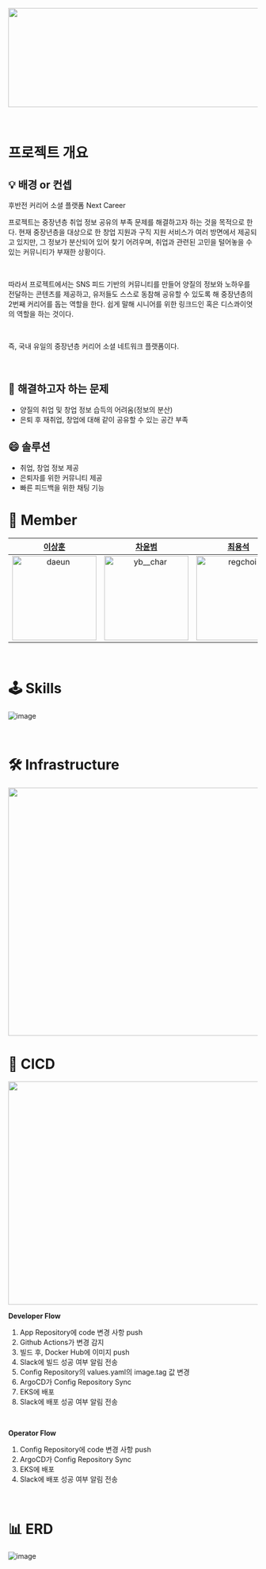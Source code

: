 
<p align="center"><img src = "https://github.com/seniors-project/backend/assets/117654450/72756334-6370-46d6-9f29-f94d0a63b0f6" height = "200" width = "700"></p>

</br>

# 프로젝트 개요


## 💡 배경 or 컨셉

<aside>
후반전 커리어 소셜 플랫폼 Next Career
</br>

프로젝트는 중장년층 취업 정보 공유의 부족 문제를 해결하고자 하는 것을 목적으로 한다. 현재 중장년층을 대상으로 한 창업 지원과 구직 지원 서비스가 여러 방면에서 제공되고 있지만, 
그 정보가 분산되어 있어 찾기 어려우며, 취업과 관련된 고민을 털어놓을 수 있는 커뮤니티가 부재한 상황이다.

</br>

따라서 프로젝트에서는 SNS 피드 기반의 커뮤니티를 만들어 양질의 정보와 노하우를 전달하는 콘텐츠를 제공하고, 유저들도 스스로 동참해 공유할 수 있도록 해 중장년층의 2번째 커리어를 돕는 역할을 한다. 쉽게 말해 시니어를 위한 링크드인 혹은 디스콰이엇의 역할을 하는 것이다.

</br>

즉, 국내 유일의 중장년층 커리어 소셜 네트워크 플랫폼이다.

</aside>

</br>

## 🧐 해결하고자 하는 문제
- 양질의 취업 및 창업 정보 습득의 어려움(정보의 분산)
- 은퇴 후 재취업, 창업에 대해 같이 공유할 수 있는 공간 부족

## 😄 솔루션
- 취업, 창업 정보 제공
- 은퇴자를 위한 커뮤니티 제공
- 빠른 피드백을 위한 채팅 기능


# 👐 Member

|[이상훈](https://github.com/strangehoon)|[차윤범](https://github.com/uiurihappy)|[최용석](https://github.com/regchoi)|
|:-:|:-:|:--:|
|<img src="https://avatars.githubusercontent.com/u/117654450?v=4" alt="daeun" width="170" height="170">|<img src="https://avatars.githubusercontent.com/u/68099546?v=4" alt="yb__char" width="170" height="170">|<img src="https://avatars.githubusercontent.com/u/103176657?v=4" alt="regchoi" width="170" height="170">|

</br>

# 🕹 Skills

![image](https://github.com/seniors-project/backend/assets/117654450/119cf4fa-2b71-4109-8004-c396fe4f2a49)



</br>


# 🛠 Infrastructure

<img src = "https://github.com/strangehoon/seniors/assets/117654450/376ddf6f-3086-417d-8805-ba3a137b2231" height = "500" width = "800" allign = "center">

</br>

# 🔧 CICD

<img src = "https://github.com/seniors-project/backend/assets/117654450/91630253-2114-4aee-a002-bd95dd65ac50" height = "450" width = "700" allign = "center">

**Developer Flow**
1. App Repository에 code 변경 사항 push
2. Github Actions가 변경 감지
3. 빌드 후, Docker Hub에 이미지 push
4. Slack에 빌드 성공 여부 알림 전송
5. Config Repository의 values.yaml의 image.tag 값 변경
6. ArgoCD가 Config Repository Sync
7. EKS에 배포
8. Slack에 배포 성공 여부 알림 전송

</br>

**Operator Flow**
1. Config Repository에 code 변경 사항 push
2. ArgoCD가 Config Repository Sync
3. EKS에 배포
4. Slack에 배포 성공 여부 알림 전송

</br>

# 📊 ERD
![image](https://github.com/seniors-project/backend/assets/117654450/590cc5c9-ec2a-429a-a85a-557fded3f41a)


</br>


